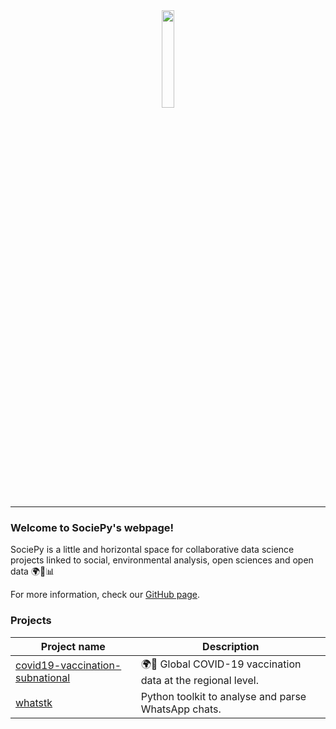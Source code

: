 <div align="center">
  <img src="https://avatars.githubusercontent.com/u/64279618?s=400&u=75525048b8735c2f18be901b239ccbcbfcdfcb92&v=4" width="20%"><br>
</div>

---

### Welcome to SociePy's webpage!

SociePy is a little and horizontal space for collaborative data science projects linked to social, environmental analysis, open sciences and open data 🌍🍃📊

For more information, check our [GitHub page](https://github.com/sociepy).

### Projects

| Project name | Description |
|- |- |
| [covid19-vaccination-subnational](https://sociepy.org/covid19-vaccination-subnational) |  🌍💉 Global COVID-19 vaccination data at the regional level.  |
| [whatstk](https://whatstk.lcsrg.me) | Python toolkit to analyse and parse WhatsApp chats. |
